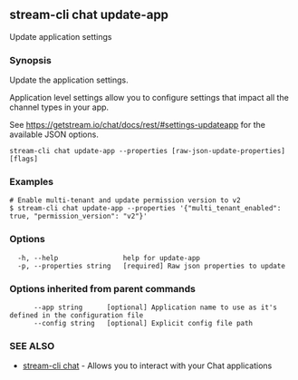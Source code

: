 ## stream-cli chat update-app

Update application settings

### Synopsis

Update the application settings.

Application level settings allow you to configure settings that
impact all the channel types in your app.

See https://getstream.io/chat/docs/rest/#settings-updateapp for
the available JSON options.


```
stream-cli chat update-app --properties [raw-json-update-properties] [flags]
```

### Examples

```
# Enable multi-tenant and update permission version to v2
$ stream-cli chat update-app --properties '{"multi_tenant_enabled": true, "permission_version": "v2"}'

```

### Options

```
  -h, --help                help for update-app
  -p, --properties string   [required] Raw json properties to update
```

### Options inherited from parent commands

```
      --app string      [optional] Application name to use as it's defined in the configuration file
      --config string   [optional] Explicit config file path
```

### SEE ALSO

* [stream-cli chat](stream-cli_chat.md)	 - Allows you to interact with your Chat applications

